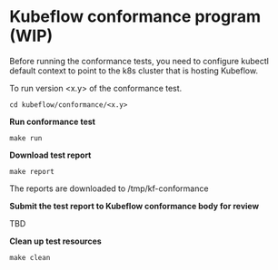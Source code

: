 # Kubeflow conformance program (WIP)

Before running the conformance tests, you need to configure kubectl default context to point to the k8s cluster that is hosting Kubeflow.

To run version <x.y> of the conformance test.

`cd kubeflow/conformance/<x.y>`

**Run conformance test**

`make run`

**Download test report**

`make report`

The reports are downloaded to /tmp/kf-conformance

**Submit the test report to Kubeflow conformance body for review**

TBD

**Clean up test resources**

`make clean`